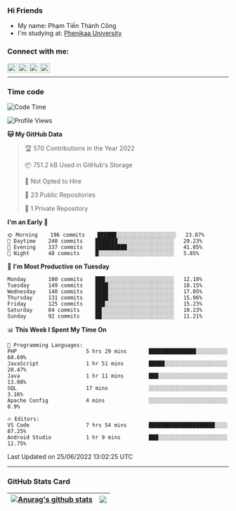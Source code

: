 ### Hi Friends

- My name: Phạm Tiến Thành Công
- I'm studying at: [Phenikaa University]


### Connect with me:
[<img align="left" alt="PhamTienThanhCong | Facebook" width="22px" src="https://upload.wikimedia.org/wikipedia/commons/thumb/1/16/Facebook-icon-1.png/640px-Facebook-icon-1.png" />][facebook]
[<img align="left" alt="PhamTienThanhCong | Zalo" width="22px" src="https://www.anphatpc.com.vn/template/anphat_2020v2/images/icon-zalo.jpg" />][zalo]
[<img align="left" alt="PhamTienThanhCong | LinkedIn" width="22px" src="https://cdn3.iconfinder.com/data/icons/inficons/512/linkedin.png" />][linkedin]
[<img align="left" alt="PhamTienThanhCong | tiktok" width="22px" src="https://cdn.worldvectorlogo.com/logos/tiktok-logo.svg" />][tiktok]

<br />

---

### Time code

<!--START_SECTION:waka-->
![Code Time](http://img.shields.io/badge/Code%20Time-451%20hrs%2034%20mins-blue)

![Profile Views](http://img.shields.io/badge/Profile%20Views-4-blue)

**🐱 My GitHub Data** 

> 🏆 570 Contributions in the Year 2022
 > 
> 📦 751.2 kB Used in GitHub's Storage 
 > 
> 🚫 Not Opted to Hire
 > 
> 📜 23 Public Repositories 
 > 
> 🔑 1 Private Repository 
 > 
**I'm an Early 🐤** 

```text
🌞 Morning    196 commits    ██████░░░░░░░░░░░░░░░░░░░   23.87% 
🌆 Daytime    240 commits    ███████░░░░░░░░░░░░░░░░░░   29.23% 
🌃 Evening    337 commits    ██████████░░░░░░░░░░░░░░░   41.05% 
🌙 Night      48 commits     █░░░░░░░░░░░░░░░░░░░░░░░░   5.85%

```
📅 **I'm Most Productive on Tuesday** 

```text
Monday       100 commits    ███░░░░░░░░░░░░░░░░░░░░░░   12.18% 
Tuesday      149 commits    ████░░░░░░░░░░░░░░░░░░░░░   18.15% 
Wednesday    140 commits    ████░░░░░░░░░░░░░░░░░░░░░   17.05% 
Thursday     131 commits    ████░░░░░░░░░░░░░░░░░░░░░   15.96% 
Friday       125 commits    ███░░░░░░░░░░░░░░░░░░░░░░   15.23% 
Saturday     84 commits     ██░░░░░░░░░░░░░░░░░░░░░░░   10.23% 
Sunday       92 commits     ██░░░░░░░░░░░░░░░░░░░░░░░   11.21%

```


📊 **This Week I Spent My Time On** 

```text
💬 Programming Languages: 
PHP                      5 hrs 29 mins       ███████████████░░░░░░░░░░   60.69% 
JavaScript               1 hr 51 mins        █████░░░░░░░░░░░░░░░░░░░░   20.47% 
Java                     1 hr 11 mins        ███░░░░░░░░░░░░░░░░░░░░░░   13.08% 
SQL                      17 mins             ░░░░░░░░░░░░░░░░░░░░░░░░░   3.16% 
Apache Config            4 mins              ░░░░░░░░░░░░░░░░░░░░░░░░░   0.9%

🔥 Editors: 
VS Code                  7 hrs 54 mins       █████████████████████░░░░   87.25% 
Android Studio           1 hr 9 mins         ███░░░░░░░░░░░░░░░░░░░░░░   12.75%

```


 Last Updated on 25/06/2022 13:02:25 UTC
<!--END_SECTION:waka-->

---

### GitHub Stats Card

| <a href="https://github.com/phamtienthanhcong"><img align="center" src="https://github-readme-stats.vercel.app/api?username=PhamTienThanhCong&show_icons=true&include_all_commits=true&theme=buefy&hide_border=true&theme=ocean_dark" alt="Anurag's github stats" /></a> | <a href="https://github.com/phamtienthanhcong"><img align="center" src="https://github-readme-stats.vercel.app/api/top-langs/?username=PhamTienThanhCong&layout=compact&theme=buefy&hide_border=true&theme=ocean_dark" /></a> |
| ------------- | ------------- |

[Phenikaa University]: https://phenikaa-uni.edu.vn/vi
[facebook]: https://www.facebook.com/phamtienthanhcong
[linkedin]: https://linkedin.com/in/phamtienthanhcong
[zalo]: https://zalo.me/0396396332
[tiktok]: https://www.tiktok.com/@phamtienthanhcong
[web]: https://github.com/PhamTienThanhCong/web_dev
[min project]: https://github.com/PhamTienThanhCong/Project-Of-Web
[c and cpp]: https://github.com/PhamTienThanhCong/Code_C_and_Cpro
[python]: https://github.com/PhamTienThanhCong/Python_beginer
